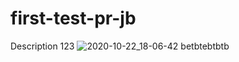 # first-test-pr-jb
Description 123
![2020-10-22_18-06-42](https://user-images.githubusercontent.com/63915539/99085441-3c9d3a00-25d9-11eb-9015-866df14d75d2.png)
betbtebtbtb